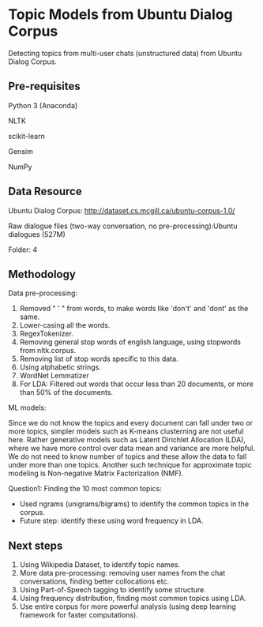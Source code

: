 # Topic Models from Ubuntu Dialog Corpus

Detecting topics from multi-user chats (unstructured data) from Ubuntu Dialog Corpus.


## Pre-requisites

Python 3 (Anaconda)

NLTK

scikit-learn

Gensim

NumPy

## Data Resource

Ubuntu Dialog Corpus: http://dataset.cs.mcgill.ca/ubuntu-corpus-1.0/

Raw dialogue files (two-way conversation, no pre-processing):Ubuntu dialogues (527M)

Folder: 4

## Methodology

Data pre-processing: 

1) Removed " ' " from words, to make words like 'don't' and 'dont' as the same.
2) Lower-casing all the words.
3) RegexTokenizer.
4) Removing general stop words of english language, using stopwords from nltk.corpus.
5) Removing list of stop words specific to this data.
6) Using alphabetic strings.
7) WordNet Lemmatizer
7) For LDA: Filtered out words that occur less than 20 documents, or more than 50% of the documents.

ML models:

Since we do not know the topics and every document can fall under two or more topics, simpler models such as K-means clusterning are not useful here. Rather generative models such as Latent Dirichlet Allocation (LDA), where we have more control over data mean and variance are more helpful. We do not need to know number of topics and these allow the data to fall under more than one topics. Another such technique for approximate topic modeling is Non-negative Matrix Factorization (NMF).

Question1: Finding the 10 most common topics:
- Used ngrams (unigrams/bigrams) to identify the common topics in the corpus.
- Future step: identify these using word frequency in LDA.

## Next steps

1. Using Wikipedia Dataset, to identify topic names.
2. More data pre-processing: removing user names from the chat conversations, finding better collocations etc.
3. Using Part-of-Speech tagging to identify some structure.
4. Using frequency distribution, finding most common topics using LDA.
5. Use entire corpus for more powerful analysis (using deep learning framework for faster computations).
